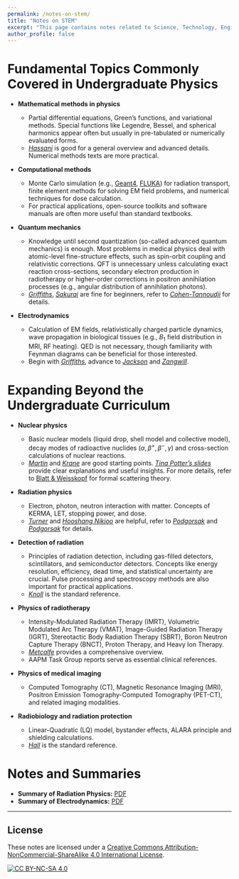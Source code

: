 ```yaml
---
permalink: /notes-on-stem/
title: "Notes on STEM"
excerpt: "This page contains notes related to Science, Technology, Engineering, and Mathematics (STEM)."
author_profile: false
---
```


<span class='anchor' id='notes-on-stem'></span>

# Fundamental Topics Commonly Covered in Undergraduate Physics

- **Mathematical methods in physics**
  - Partial differential equations, Green’s functions, and variational methods. Special functions like Legendre, Bessel, and spherical harmonics appear often but usually in pre-tabulated or numerically evaluated forms.
  - [*Hassani*](https://link.springer.com/book/10.1007/978-3-319-01195-0) is good for a general overview and advanced details. Numerical methods texts are more practical.

- **Computational methods**
  - Monte Carlo simulation (e.g., [Geant4](https://geant4.web.cern.ch/), [FLUKA](http://www.fluka.org/fluka.php?)) for radiation transport, finite element methods for solving EM field problems, and numerical techniques for dose calculation.
  - For practical applications, open-source toolkits and software manuals are often more useful than standard textbooks.

- **Quantum mechanics**
  - Knowledge until second quantization (so-called advanced quantum mechanics) is enough. Most problems in medical physics deal with atomic-level fine-structure effects, such as spin-orbit coupling and relativistic corrections. QFT is unnecessary unless calculating exact reaction cross-sections, secondary electron production in radiotherapy or higher-order corrections in positron annihilation processes (e.g., angular distribution of annihilation photons).
  - [*Griffiths*](https://www.cambridge.org/highereducation/books/introduction-to-quantum-mechanics/990799CA07A83FC5312402AF6860311E#overview), [*Sakurai*](https://www.cambridge.org/highereducation/books/modern-quantum-mechanics/DF43277E8AEDF83CC12EA62887C277DC#overview) are fine for beginners, refer to [*Cohen-Tannoudji*](https://www.wiley.com/en-us/Quantum+Mechanics%2C+Volume+1%3A+Basic+Concepts%2C+Tools%2C+and+Applications%2C+2nd+Edition-p-9783527822713) for details.

- **Electrodynamics**
  - Calculation of EM fields, relativistically charged particle dynamics, wave propagation in biological tissues (e.g., $B_1$ field distribution in MRI, RF heating). QED is not necessary, though familiarity with Feynman diagrams can be beneficial for those interested.
  - Begin with [*Griffiths*](https://www.cambridge.org/highereducation/books/introduction-to-electrodynamics/3AB220820DBB628E5A43D52C4B011ED4#overview), advance to [*Jackson*](https://www.wiley.com/en-au/Classical+Electrodynamics%2C+3rd+Edition-p-9780471309321) and [*Zangwill*](https://www.cambridge.org/highereducation/books/modern-electrodynamics/E5448C70CBF3651B2056F28EBF859AE9#overview).

# Expanding Beyond the Undergraduate Curriculum

- **Nuclear physics**
  - Basic nuclear models (liquid drop, shell model and collective model), decay modes of radioactive nuclides ($α, β^+, β^−, γ$) and cross-section calculations of nuclear reactions.
  - [*Martin*](https://www.wiley.com/en-us/Nuclear+and+Particle+Physics%3A+An+Introduction%2C+3rd+Edition-p-9781119344612) and [*Krane*](https://www.wiley.com/en-us/Introductory+Nuclear+Physics%2C+3rd+Edition-p-9780471805533) are good starting points. [*Tina Potter’s slides*](https://www.hep.phy.cam.ac.uk/~chpotter/particleandnuclearphysics/mainpage.html) provide clear explanations and useful insights. For more details, refer to [Blatt & Weisskopf](https://link.springer.com/book/10.1007/978-1-4612-9959-2) for formal scattering theory.

- **Radiation physics**
  - Electron, photon, neutron interaction with matter. Concepts of KERMA, LET, stopping power, and dose. 
  - [*Turner*](https://onlinelibrary.wiley.com/doi/book/10.1002/9783527616978) and [*Hooshang Nikjoo*](https://www.routledge.com/Interaction-of-Radiation-with-Matter/Nikjoo-Uehara-Emfietzoglou/p/book/9780367866020?srsltid=AfmBOor8xnXQC1WBWkicRN74gtG5SBA1yQae0BHI2zQaCsMWPPs2T-Ny) are helpful, refer to [*Podgorsak*](https://link.springer.com/book/10.1007/978-3-319-25382-4) and [*Podgorsak*](https://link.springer.com/book/10.1007/978-3-642-20186-8) for details.

- **Detection of radiation**
  - Principles of radiation detection, including gas-filled detectors, scintillators, and semiconductor detectors. Concepts like energy resolution, efficiency, dead time, and statistical uncertainty are crucial. Pulse processing and spectroscopy methods are also important for practical applications.
  - [*Knoll*](https://www.wiley.com/en-ae/Radiation+Detection+and+Measurement%2C+4th+Edition-p-9780470131480) is the standard reference.

- **Physics of radiotherapy**
  - Intensity-Modulated Radiation Therapy (IMRT), Volumetric Modulated Arc Therapy (VMAT), Image-Guided Radiation Therapy (IGRT), Stereotactic Body Radiation Therapy (SBRT), Boron Neutron Capture Therapy (BNCT), Proton Therapy, and Heavy Ion Therapy.
  - [*Metcalfe*](https://medicalphysics.org/SimpleCMS.php?content=bookpage.php&isbn=9781951134105) provides a comprehensive overview.
  - AAPM Task Group reports serve as essential clinical references.

- **Physics of medical imaging**
  - Computed Tomography (CT), Magnetic Resonance Imaging (MRI), Positron Emission Tomography-Computed Tomography (PET-CT), and related imaging modalities.

- **Radiobiology and radiation protection**
  - Linear-Quadratic (LQ) model, bystander effects, ALARA principle and shielding calculations.
  - [*Hall*](https://shop.lww.com/Radiobiology-for-the-Radiologist/p/9781496335418?srsltid=AfmBOoo02iTJHtt_TgiT5JeADx5hU9Ajv1sa-huxtqe2FC83wHVL05ui) is the standard reference.

# Notes and Summaries
- **Summary of Radiation Physics:**  [PDF](https://louis-qiuyulu.github.io/CheatSheet-RP.pdf)  
- **Summary of Electrodynamics:**  [PDF](https://louis-qiuyulu.github.io/CheatSheet-EM.pdf)  

---

## License  
These notes are licensed under a [Creative Commons Attribution-NonCommercial-ShareAlike 4.0 International License](https://creativecommons.org/licenses/by-nc-sa/4.0/).  

[![CC BY-NC-SA 4.0](https://licensebuttons.net/l/by-nc-sa/4.0/88x31.png)](https://creativecommons.org/licenses/by-nc-sa/4.0/)
